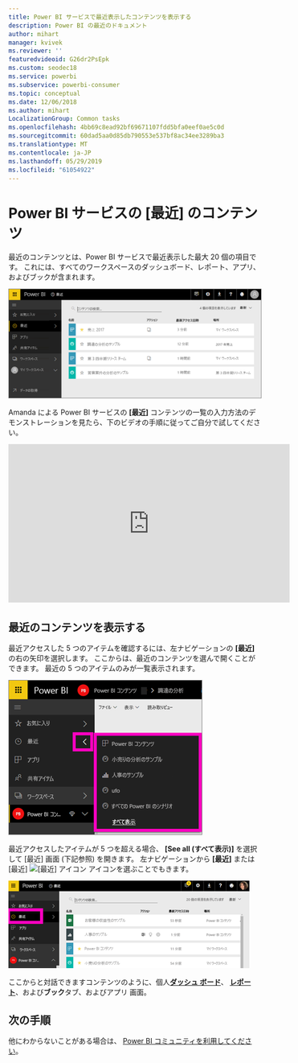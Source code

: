 ```yaml
---
title: Power BI サービスで最近表示したコンテンツを表示する
description: Power BI の最近のドキュメント
author: mihart
manager: kvivek
ms.reviewer: ''
featuredvideoid: G26dr2PsEpk
ms.custom: seodec18
ms.service: powerbi
ms.subservice: powerbi-consumer
ms.topic: conceptual
ms.date: 12/06/2018
ms.author: mihart
LocalizationGroup: Common tasks
ms.openlocfilehash: 4bb69c8ead92bf69671107fdd5bfa0eef0ae5c0d
ms.sourcegitcommit: 60dad5aa0d85db790553e537bf8ac34ee3289ba3
ms.translationtype: MT
ms.contentlocale: ja-JP
ms.lasthandoff: 05/29/2019
ms.locfileid: "61054922"
---
```

# <a name="recent-content-in-power-bi-service"></a>Power BI サービスの **[最近]** のコンテンツ
最近のコンテンツとは、Power BI サービスで最近表示した最大 20 個の項目です。  これには、すべてのワークスペースのダッシュボード、レポート、アプリ、およびブックが含まれます。

![最近のコンテンツ ウィンドウ](./media/end-user-recent/power-bi-recent-screen.png)

Amanda による Power BI サービスの **[最近]** コンテンツの一覧の入力方法のデモンストレーションを見たら、下のビデオの手順に従ってご自分で試してください。

<iframe width="560" height="315" src="https://www.youtube.com/embed/G26dr2PsEpk" frameborder="0" allowfullscreen></iframe>

## <a name="display-recent-content"></a>最近のコンテンツを表示する
最近アクセスした 5 つのアイテムを確認するには、左ナビゲーションの **[最近]** の右の矢印を選択します。  ここからは、最近のコンテンツを選んで開くことができます。 最近の 5 つのアイテムのみが一覧表示されます。

![最近のコンテンツ ポップアップ](./media/end-user-recent/power-bi-recent-flyout-new.png)

最近アクセスしたアイテムが 5 つを超える場合、 **[See all (すべて表示)]** を選択して [最近] 画面 (下記参照) を開きます。 左ナビゲーションから **[最近]** または [最近] ![[最近] アイコン](./media/end-user-recent/power-bi-recent-icon.png) アイコンを選ぶことでもきます。

![最近のコンテンツをすべて表示する](./media/end-user-recent/power-bi-recent-list.png)

ここからと対話できますコンテンツのように、個人[**ダッシュ ボード**](end-user-dashboards.md)、 [**レポート**](end-user-reports.md)、および**ブック**タブ、およびアプリ <!--[**Apps**](end-user-apps.md)--> 画面。

## <a name="next-steps"></a>次の手順
<!--[Power BI service Apps](end-user-apps.md)-->

他にわからないことがある場合は、 [Power BI コミュニティを利用してください](http://community.powerbi.com/)。


